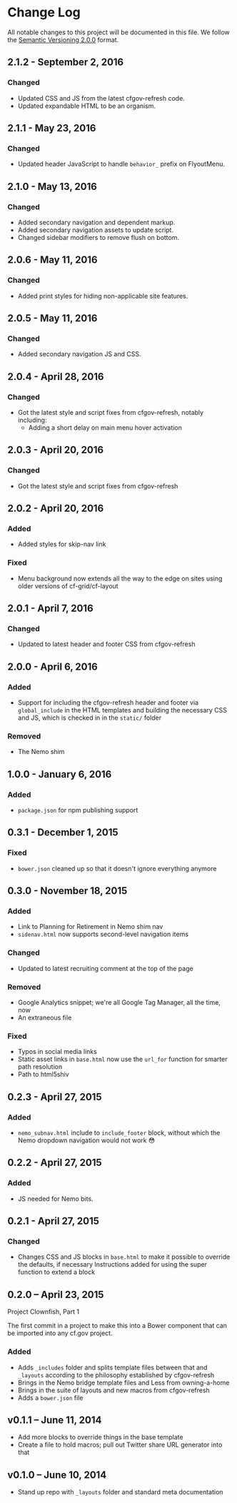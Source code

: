 # Change Log

All notable changes to this project will be documented in this file.
We follow the [Semantic Versioning 2.0.0](http://semver.org/) format.


## 2.1.2 - September 2, 2016

### Changed
- Updated CSS and JS from the latest cfgov-refresh code.
- Updated expandable HTML to be an organism.


## 2.1.1 - May 23, 2016

### Changed
- Updated header JavaScript to handle `behavior_` prefix on FlyoutMenu.


## 2.1.0 - May 13, 2016

### Changed
- Added secondary navigation and dependent markup.
- Added secondary navigation assets to update script.
- Changed sidebar modifiers to remove flush on bottom.


## 2.0.6 - May 11, 2016

### Changed
- Added print styles for hiding non-applicable site features.


## 2.0.5 - May 11, 2016

### Changed
- Added secondary navigation JS and CSS.


## 2.0.4 - April 28, 2016

### Changed
- Got the latest style and script fixes from cfgov-refresh, notably including:
  - Adding a short delay on main menu hover activation


## 2.0.3 - April 20, 2016

### Changed
- Got the latest style and script fixes from cfgov-refresh


## 2.0.2 - April 20, 2016

### Added
- Added styles for skip-nav link

### Fixed
- Menu background now extends all the way to the edge on sites using older
  versions of cf-grid/cf-layout


## 2.0.1 - April 7, 2016

### Changed
- Updated to latest header and footer CSS from cfgov-refresh


## 2.0.0 - April 6, 2016

### Added
- Support for including the cfgov-refresh header and footer via `global_include`
  in the HTML templates and building the necessary CSS and JS,
  which is checked in in the `static/` folder

### Removed
- The Nemo shim


## 1.0.0 - January 6, 2016

### Added
- `package.json` for npm publishing support


## 0.3.1 - December 1, 2015

### Fixed
- `bower.json` cleaned up so that it doesn't ignore everything anymore


## 0.3.0 - November 18, 2015

### Added
- Link to Planning for Retirement in Nemo shim nav
- `sidenav.html` now supports second-level navigation items

### Changed
- Updated to latest recruiting comment at the top of the page

### Removed
- Google Analytics snippet; we're all Google Tag Manager, all the time, now
- An extraneous file

### Fixed
- Typos in social media links
- Static asset links in `base.html` now use the `url_for` function for
  smarter path resolution
- Path to html5shiv


## 0.2.3 - April 27, 2015

### Added
- `nemo_subnav.html` include to `include_footer` block, without which the
  Nemo dropdown navigation would not work :flushed:


## 0.2.2 - April 27, 2015

### Added
- JS needed for Nemo bits.


## 0.2.1 - April 27, 2015

### Changed
- Changes CSS and JS blocks in `base.html` to make it possible to
  override the defaults, if necessary
  Instructions added for using the super function to extend a block


## 0.2.0 – April 23, 2015

Project Clownfish, Part 1

The first commit in a project to make this into a Bower component that
can be imported into any cf.gov project.

### Added
- Adds `_includes` folder and splits template files between that and
  `_layouts` according to the philosophy established by cfgov-refresh
- Brings in the Nemo bridge template files and Less from owning-a-home
- Brings in the suite of layouts and new macros from cfgov-refresh
- Adds a `bower.json` file


## v0.1.1 – June 11, 2014

- Add more blocks to override things in the base template
- Create a file to hold macros; pull out Twitter share URL generator into that


## v0.1.0 – June 10, 2014

- Stand up repo with `_layouts` folder and standard meta documentation
